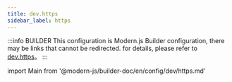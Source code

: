 ```yaml
---
title: dev.https
sidebar_label: https
---
```


:::info BUILDER
This configuration is Modern.js Builder configuration, there may be links that cannot be redirected. for details, please refer to [dev.https](https://modernjs.dev/builder/zh/api/config-dev.html#dev-https)。
:::

import Main from '@modern-js/builder-doc/en/config/dev/https.md'

<Main />

